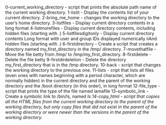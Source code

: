 0-current_working_directory - script that prints the absolute path name of the current working directory.
1-listit - Display the contents list of your current directory.
2-bring_me_home - changes the working directory to the user’s home directory.
3-listfiles - Display current directory contents in a long format
4-listmorefiles - Display current directory contents, including hidden files (starting with .)
5-listfilesdigitonly - Display current directory contents Long format with user and group IDs displayed numerically iiAnd hidden files (starting with .)
6-firstdirectory - Create a script that creates a directory named my_first_directory in the /tmp/ directory.
7-movethatfile - Move the file betty from /tmp/ to /tmp/my_first_directory.
8-firstdelete -Delete the file betty
9-firstdirdeletion - Delete the directory my_first_directory that is in the /tmp directory.
10-back - script that changes the working directory to the previous one.
11-lists - cript that lists all files (even ones with names beginning with a period character, which are normally hidden) in the current directory and the parent of the working directory and the /boot directory (in this order), in long format
12-file_type -  script that prints the type of the file named iamafile
13-symbolic_link - Create a symbolic link to /bin/ls, named __ls_
14-copy_html - script that copies all the HTML files from the current working directory to the parent of the working directory, but only copy files that did not exist in the parent of the working directory or were newer than the versions in the parent of the working directory._
